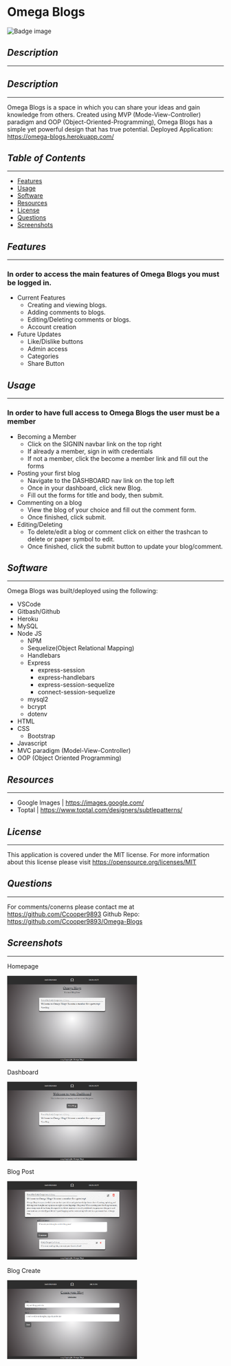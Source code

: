 # Omega Blogs
![Badge image](https://img.shields.io/badge/license-MIT-green})

## *Description*
___
## *Description*
___
Omega Blogs is a space in which you can share your ideas and gain knowledge from others. Created using MVP (Mode-View-Controller) paradigm and OOP (Object-Oriented-Programming), Omega Blogs has a simple yet powerful design that has true potential.
Deployed Application: https://omega-blogs.herokuapp.com/ 

## *Table of Contents*
 ___
  - [Features](#features)
  - [Usage](#usage)
  - [Software](#software)
  - [Resources](#resources)
  - [License](#license)
  - [Questions](#questions)
  - [Screenshots](#screenshots)

##  *Features*
___
### In order to access the main features of Omega Blogs you must be logged in.
- Current Features
    - Creating and viewing blogs.
    - Adding comments to blogs.
    - Editing/Deleting comments or blogs.
    - Account creation
- Future Updates
    - Like/Dislike buttons
    - Admin access
    - Categories
    - Share Button

## *Usage*
___
### In order to have full access to Omega Blogs the user must be a member
- Becoming a Member
  - Click on the SIGNIN navbar link on the top right
  - If already a member, sign in with credentials
  - If not a member, click the become a member link and fill out the forms
- Posting your first blog
    - Navigate to the DASHBOARD nav link on the top left
    - Once in your dashboard, click new Blog.
    - Fill out the forms for title and body, then submit.
- Commenting on a blog
    - View the blog of your choice and fill out the comment form.
    - Once finished, click submit.
- Editing/Deleting
    - To delete/edit a blog or comment click on either the trashcan to delete or paper symbol to edit.
    - Once finished, click the submit button to update your blog/comment.

## *Software*
___
Omega Blogs was built/deployed using the following:
- VSCode
- Gitbash/Github
- Heroku
- MySQL
- Node JS
  - NPM
  - Sequelize(Object Relational Mapping)
  - Handlebars
  - Express
    - express-session
    - express-handlebars
    - express-session-sequelize
    - connect-session-sequelize
  - mysql2
  - bcrypt
  - dotenv
- HTML
- CSS
  - Bootstrap
- Javascript
- MVC paradigm (Model-View-Controller)
- OOP (Object Oriented Programming)

## *Resources*
___
- Google Images | https://images.google.com/
- Toptal | https://www.toptal.com/designers/subtlepatterns/

## *License*
___
This application is covered under the MIT license.
For more information about this license please visit https://opensource.org/licenses/MIT

## *Questions*
___
For comments/conerns please contact me at https://github.com/Ccooper9893
Github Repo: https://github.com/Ccooper9893/Omega-Blogs

## *Screenshots*
___
Homepage

<img src='./public/images/screenshots/homepageScreenshot.png' alt='Picture of Omega blog homepage' width='60%'>

Dashboard

<img src='./public/images/screenshots/dashboardScreenshot.png' alt='Picture of Omega blog dashboard' width='60%'>

Blog Post

<img src='./public/images/screenshots/blogpostScreenshot.png' alt='Picture of Omega blog post' width='60%'>

Blog Create

<img src='./public/images/screenshots/blogcreateScreenshot.png' alt='Picture of Omega blog creation' width='60%'>




